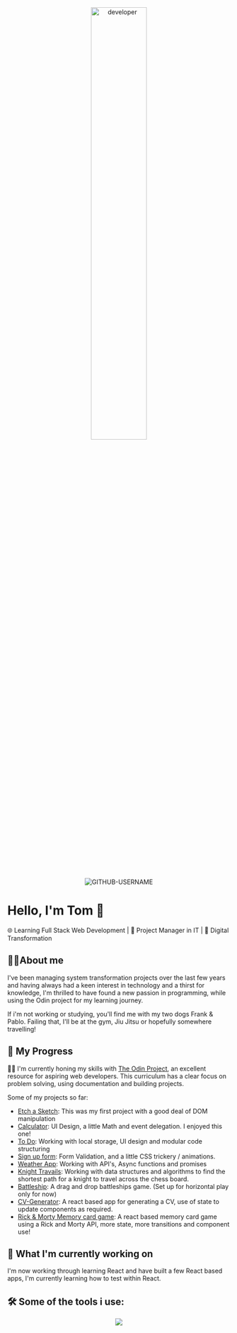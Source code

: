 <div align="center">
  
<img src="https://github.com/TomJS14/TomJS14/assets/133436558/0d9e2351-3041-4485-aa9c-19b888a1bf32" alt="developer" width="50%" style="border-radius: 10px" />
  
</div>

<p align="center"> <img src="https://komarev.com/ghpvc/?username=TomJS14&label=Profile%20views&color=24ab77&style=flat" alt="GITHUB-USERNAME" /> </p>

#  Hello, I'm Tom 👋

🌐 Learning Full Stack Web Development | 🚀 Project Manager in IT | 🌟 Digital Transformation



## 👨‍💻About me

I've been managing system transformation projects over the last few years and having always had a keen interest in technology and a thirst for knowledge, I'm thrilled to have found a new passion in programming, while using the Odin project for my learning journey.

If i'm not working or studying, you'll find me with my two dogs Frank & Pablo. Failing that, I'll be at the gym, Jiu Jitsu or hopefully somewhere travelling!



## 🚀 My Progress

👨‍💻 I'm currently honing my skills with [The Odin Project](https://www.theodinproject.com/), an excellent resource for aspiring web developers. This curriculum has a clear focus on problem solving, using documentation and building projects.

Some of my projects so far: 

- [Etch a Sketch](https://tomjs14.github.io/etch-a-sketch):  This was my first project with a good deal of DOM manipulation
- [Calculator](https://tomjs14.github.io/calculator): UI Design, a little Math and event delegation. I enjoyed this one!
- [To Do](https://tomjs14.github.io/to-do/): Working with local storage, UI design and modular code structuring
- [Sign up form](https://tomjs14.github.io/sign-up-form/): Form Validation, and a little CSS trickery / animations.
- [Weather App](https://tomjs14.github.io/weather-app/): Working with API's, Async functions and promises
- [Knight Travails](https://github.com/TomJS14/knight-travails): Working with data structures and algorithms to find the shortest path for a knight to travel across the chess board.
- [Battleship](https://tomjs14.github.io/battleships/): A drag and drop battleships game. (Set up for horizontal play only for now)
- [CV-Generator](https://main--resilient-creponne-61313e.netlify.app/): A react based app for generating a CV, use of state to update components as required.
- [Rick & Morty Memory card game](https://memorycard-rick.netlify.app/): A react based memory card game using a Rick and Morty API, more state, more transitions and component use!

  

## 🌱 What I'm currently working on

I'm now working through learning React and have built a few React based apps, I'm currently learning how to test within React.



## 🛠️ Some of the tools i use: 

<p align="center">
  <a href="https://skillicons.dev">
    <img src="https://skillicons.dev/icons?i=js,html,css,webpack,jest,vscode,github" />
  </a>
</p>




<!---
TomJS14/TomJS14 is a ✨ special ✨ repository because its `README.md` (this file) appears on your GitHub profile.
You can click the Preview link to take a look at your changes.
--->
